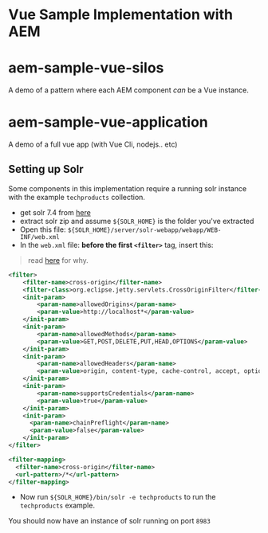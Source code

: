 # Vue Sample Implementation with AEM



# aem-sample-vue-silos
A demo of a pattern where each AEM component *can* be a Vue instance.

# aem-sample-vue-application
A demo of a full vue app (with Vue Cli, nodejs.. etc)



## Setting up Solr
Some components in this implementation require a running solr instance with the example `techproducts` collection.

 - get solr 7.4 from [here](http://www.apache.org/dyn/closer.lua/lucene/solr/7.4.0/solr-7.4.0.tgz`)
 - extract solr zip and assume `${SOLR_HOME}` is the folder you've extracted
 - Open this file: `${SOLR_HOME}/server/solr-webapp/webapp/WEB-INF/web.xml` 
 - In the `web.xml` file: **before the first `<filter>`** tag, insert this:
  > read [here](http://marianoguerra.org/posts/enable-cors-in-apache-solr.html) for why.

  ```xml
  <filter>
      <filter-name>cross-origin</filter-name>
      <filter-class>org.eclipse.jetty.servlets.CrossOriginFilter</filter-class>
      <init-param>
          <param-name>allowedOrigins</param-name>
          <param-value>http://localhost*</param-value>
      </init-param>
      <init-param>
          <param-name>allowedMethods</param-name>
          <param-value>GET,POST,DELETE,PUT,HEAD,OPTIONS</param-value>
      </init-param>
      <init-param>
          <param-name>allowedHeaders</param-name>
          <param-value>origin, content-type, cache-control, accept, options, authorization, x-requested-with</param-value>
      </init-param>
      <init-param>
          <param-name>supportsCredentials</param-name>
          <param-value>true</param-value>
      </init-param>
      <init-param>
        <param-name>chainPreflight</param-name>
        <param-value>false</param-value>
      </init-param>
  </filter>

  <filter-mapping>
    <filter-name>cross-origin</filter-name>
    <url-pattern>/*</url-pattern>
  </filter-mapping>
  ```
 - Now run `${SOLR_HOME}/bin/solr -e techproducts` to run the `techproducts` example.

 You should now have an instance of solr running on port `8983`

